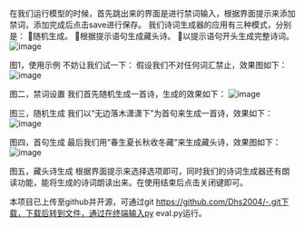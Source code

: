 在我们运行模型的时候，首先跳出来的界面是进行禁词输入，根据界面提示来添加禁词，添加完成后点击save进行保存。
我们诗词生成器的应用有三种模式，分别是：
随机生成。
根据提示语句生成藏头诗。
以提示语句开头生成完整诗词。
![image](https://github.com/Dhs2004/-/assets/129844637/47ba4aa5-cd22-4fad-ae4a-ffa4a8b80d41)


图1，使用示例
不妨让我们试一下：
假设我们不对任何词汇禁止，效果图如下：
![image](https://github.com/Dhs2004/-/assets/129844637/ebc4f673-d66d-47a7-bfbd-7ccde32277c3)


图二，禁词设置
我们首先随机生成一首诗，生成的效果如下：
![image](https://github.com/Dhs2004/-/assets/129844637/664ff6f1-2bd5-4db9-8cdd-cfd60e27bc04)


图三，随机生成
我们以“无边落木潇潇下”为首句来生成一首诗，效果如下：
![image](https://github.com/Dhs2004/-/assets/129844637/7b27db36-25cb-4cb8-a885-26c823b8ce3c)


图四，首句生成
最后我们用“春生夏长秋收冬藏”来生成藏头诗，效果图如下：
![image](https://github.com/Dhs2004/-/assets/129844637/8fab5f66-d60a-47c6-b770-842ade0ad56e)


图五，藏头诗生成
根据界面提示来选择选项即可，同时我们的诗词生成器还有朗读功能，能将生成的诗词朗读出来。在使用结束后点击关闭键即可。

本项目已上传至github并开源，可通过git https://github.com/Dhs2004/-.git下载，下载后转到文件，通过在终端输入py eval.py运行。

